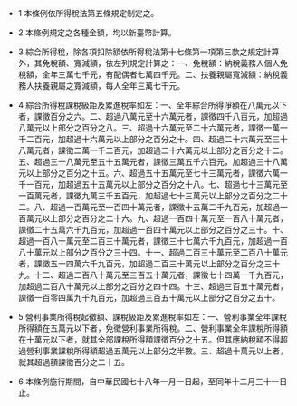 * 1 本條例依所得稅法第五條規定制定之。

* 2 本條例規定之各種金額，均以新臺幣計算。

* 3 綜合所得稅，除各項扣除額依所得稅法第十七條第一項第三款之規定計算外，其免稅額、寬減額，依左列規定計算之：一、免稅額：納稅義務人個人免稅額，全年三萬七千元，有配偶者七萬四千元。二、扶養親屬寬減額：納稅義務人扶養親屬之寬減額，每人全年三萬七千元。

* 4 綜合所得稅課稅級距及累進稅率如左：一、全年綜合所得淨額在八萬元以下者，課徵百分之六。二、超過八萬元至十六萬元者，課徵四千八百元，加超過八萬元以上部分之百分之八。三、超過十六萬元至二十六萬元者，課徵一萬一千二百元，加超過十六萬元以上部分之百分之十。四、超過二十六萬元至三十八萬元者，課徵二萬一千二百元，加超過二十六萬元以上部分之百分之十二。五、超過三十八萬元至五十五萬元者，課徵三萬五千六百元，加超過三十八萬元以上部分之百分之十五。六、超過五十五萬元至七十三萬元者，課徵六萬一千一百元，加超過五十五萬元以上部分之百分之十八。七、超過七十三萬元至一百萬元者，課徵九萬三千五百元，加超過七十三萬元以上部分之百分之二十二。八、超過一百萬元至一百四十萬元者，課徵十五萬二千九百元，加超過一百萬元以上部分之百分之二十六。九、超過一百四十萬元至一百八十萬元者，課徵二十五萬六千九百元，加超過一百四十萬元以上部分之百分之三十。十、超過一百八十萬元至二百三十萬元者，課徵三十七萬六千九百元，加超過一百八十萬元以上部分之百分之三十四。十一、超過二百三十萬元至二百八十萬元者，課徵五十四萬六千九百元，加超過二百三十萬元以上部分之百分之三十九。十二、超過二百八十萬元至三百五十萬元者，課徵七十四萬一千九百元，加超過二百八十萬元以上部分之百分之四十四。十三、超過三百五十萬元者，課徵一百零四萬九千九百元，加超過三百五十萬元以上部分之百分之五十。

* 5 營利事業所得稅起徵額、課稅級距及累進稅率如左：一、營利事業全年課稅所得額在五萬元以下者，免徵營利事業所得稅。二、營利事業全年課稅所得額在十萬元以下者，就其全部課稅所得額課徵百分之十五。但其應納稅額不得超過營利事業課稅所得額超過五萬元以上部分之半數。三、超過十萬元以上者，就其超過額課徵百分之二十五。

* 6 本條例施行期間，自中華民國七十八年一月一日起，至同年十二月三十一日止。

